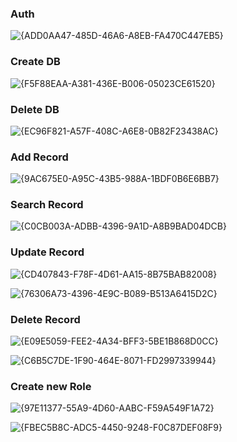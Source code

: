 <h3>Auth</h3>

![{ADD0AA47-485D-46A6-A8EB-FA470C447EB5}](https://github.com/user-attachments/assets/3d46d049-54de-4e42-8036-7f22bf6da54d)

<h3>Create DB</h3>

![{F5F88EAA-A381-436E-B006-05023CE61520}](https://github.com/user-attachments/assets/8c613424-3f35-4753-85d0-d39b18673d96)

<h3>Delete DB</h3>

![{EC96F821-A57F-408C-A6E8-0B82F23438AC}](https://github.com/user-attachments/assets/d84fbfd8-21d2-4740-b6d1-bf14c4cef30a)

<h3>Add Record</h3>

![{9AC675E0-A95C-43B5-988A-1BDF0B6E6BB7}](https://github.com/user-attachments/assets/703d7340-3c08-4bdb-91e4-1d3aeed4b801)

<h3>Search Record</h3>

![{C0CB003A-ADBB-4396-9A1D-A8B9BAD04DCB}](https://github.com/user-attachments/assets/ef26f86d-28f8-4aa5-bf1d-88b6768eee5e)

<h3>Update Record</h3>

![{CD407843-F78F-4D61-AA15-8B75BAB82008}](https://github.com/user-attachments/assets/a86b3bc1-e85b-4860-b47d-53baacf41ea1)

![{76306A73-4396-4E9C-B089-B513A6415D2C}](https://github.com/user-attachments/assets/0eb78afd-7957-454f-8bf0-54fcc2093d21)

<h3>Delete Record</h3>

![{E09E5059-FEE2-4A34-BFF3-5BE1B868D0CC}](https://github.com/user-attachments/assets/d84dd748-db0a-4b1a-8648-2936d0675a14)

![{C6B5C7DE-1F90-464E-8071-FD2997339944}](https://github.com/user-attachments/assets/ac7e5fe4-0676-497a-baa1-d74a42592174)

<h3>Create new Role</h3>

![{97E11377-55A9-4D60-AABC-F59A549F1A72}](https://github.com/user-attachments/assets/f1b1e714-73f6-4480-b22b-bd14b0df99e8)

![{FBEC5B8C-ADC5-4450-9248-F0C87DEF08F9}](https://github.com/user-attachments/assets/a54efc3e-2121-4e8f-bcc4-66dbc6f0f5e6)
